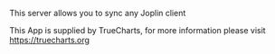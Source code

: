 This server allows you to sync any Joplin client

This App is supplied by TrueCharts, for more information please visit https://truecharts.org
